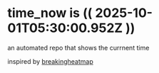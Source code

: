 # time_now is (( 2025-10-01T05:30:00.952Z ))

an automated repo that shows the currnent time

inspired by [breakingheatmap](https://github.com/breakingheatmap/breakingheatmap)